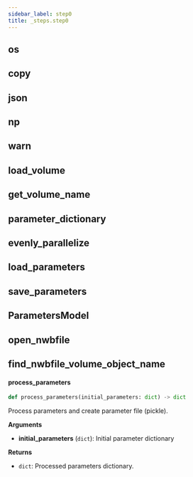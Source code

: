 ```yaml
---
sidebar_label: step0
title: _steps.step0
---
```


## os

## copy

## json

## np

## warn

## load\_volume

## get\_volume\_name

## parameter\_dictionary

## evenly\_parallelize

## load\_parameters

## save\_parameters

## ParametersModel

## open\_nwbfile

## find\_nwbfile\_volume\_object\_name

#### process\_parameters

```python
def process_parameters(initial_parameters: dict) -> dict
```

Process parameters and create parameter file (pickle).

**Arguments**

* **initial_parameters** (`dict`): Initial parameter dictionary

**Returns**

* `dict`: Processed parameters dictionary.

